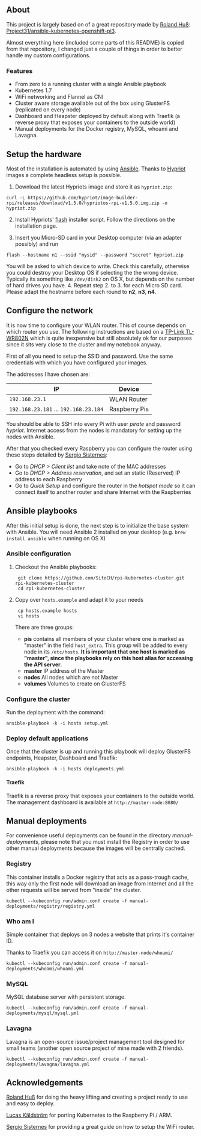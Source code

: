 ## About

This project is largely based on of a great repository made by [Roland Huß](https://github.com/rhuss):
[Project31/ansible-kubernetes-openshift-pi3](https://github.com/Project31/ansible-kubernetes-openshift-pi3).

Almost everything here (included some parts of this README) is copied from that repository, I changed just a couple of things in order to better handle my custom configurations.

### Features

* From zero to a running cluster with a single Ansible playbook
* Kubernetes 1.7
* WiFi networking and Flannel as CNI
* Cluster aware storage available out of the box using GlusterFS (replicated on every node)
* Dashboard and Heapster deployed by default along with Traefik (a reverse proxy that exposes your containers to the outside world)
* Manual deployments for the Docker registry, MySQL, whoami and Lavagna.

## Setup the hardware

Most of the installation is automated by using [Ansible](https://www.ansible.com/).
Thanks to [Hypriot](https://github.com/hypriot/image-builder-rpi/releases/latest) images a complete headless setup is possible.

1. Download the latest Hypriots image and store it as `hypriot.zip`:
```
curl -L https://github.com/hypriot/image-builder-rpi/releases/download/v1.5.0/hypriotos-rpi-v1.5.0.img.zip -o hypriot.zip
```
2. Install Hypriots' [flash](https://github.com/hypriot/flash) installer script. Follow the directions on the installation page.

3. Insert you Micro-SD card in your Desktop computer (via an adapter possibly) and run
```
flash --hostname n1 --ssid "mysid" --password "secret" hypriot.zip
```
   You will be asked to which device to write. Check this carefully, otherwise you could destroy your Desktop OS if selecting the the wrong device. Typically its something like `/dev/disk2` on OS X, but depends on the number of hard drives you have.
4. Repeat step 2. to 3. for each Micro SD card. Please adapt the hostname before each round to **n2**, **n3**, **n4**.

## Configure the network

It is now time to configure your WLAN router. This of course depends on which router you use. The following instructions are based on a [TP-Link TL-WR802N](http://www.tp-link.de/products/details/TL-WR802N.html) which is quite inexpensive but still absolutely ok for our purposes since it sits very close to the cluster and my notebook anyway.

First of all you need to setup the SSID and password. Use the same credentials with which you have configured your images.

The addresses I have chosen are:

| IP                                    | Device          |
| ------------------------------------- | --------------- |
| `192.168.23.1`                        | WLAN Router     |
| `192.168.23.181` ... `192.168.23.184` | Raspberry Pis   |


You should be able to SSH into every Pi with user *pirate* and password *hypriot*. Internet access from the nodes is mandatory for setting up the nodes with Ansible.

After that you checked every Raspberry you can configure the router using these steps detailed by [Sergio Sisternes](https://twitter.com/sesispla):

* Go to *DHCP > Client list* and take note of the MAC addresses
* Go to *DHCP > Address reservation*, and set an static (Reserved) IP address to each Raspberry
* Go to *Quick Setup* and configure the router in the *hotspot mode* so it can connect itself to another router and share Internet with the Raspberries

## Ansible playbooks

After this initial setup is done, the next step is to initialize the base system with Ansible. You will need Ansible 2 installed on your desktop (e.g. `brew install ansible` when running on OS X)

### Ansible configuration

1. Checkout the Ansible playbooks:

        git clone https://github.com/SitoCH/rpi-kubernetes-cluster.git rpi-kubernetes-cluster
        cd rpi-kubernetes-cluster

2. Copy over `hosts.example` and adapt it to your needs

        cp hosts.example hosts
        vi hosts

   There are three groups:

   * **pis** contains all members of your cluster where one is marked as "master" in the field `host_extra`. This group will be added to every node in its `/etc/hosts`. **It is important that one host is marked as "master", since the playbooks rely on this host alias for accessing the API server**.
   * **master** IP address of the Master
   * **nodes** All nodes which are not Master
   * **volumes** Volumes to create on GlusterFS

### Configure the cluster

Run the deployment with the command:

    ansible-playbook -k -i hosts setup.yml

### Deploy default applications

Once that the cluster is up and running this playbook will deploy GlusterFS endpoints, Heapster, Dashboard and Traefik:

    ansible-playbook -k -i hosts deployments.yml

#### Traefik

Traefik is a reverse proxy that exposes your containers to the outside world. The management dashboard is available at `http://master-node:8080/`

## Manual deployments

For convenience useful deployments can be found in the directory *manual-deployments*, please note that you must install the Registry in order to use other manual deployments because the images will be centrally cached.

### Registry

This container installs a Docker registry that acts as a pass-trough cache, this way only the first node will download an image from Internet and all the other requests will be served from "inside" the cluster.

    kubectl --kubeconfig run/admin.conf create -f manual-deployments/registry/registry.yml

### Who am I

Simple container that deploys on 3 nodes a website that prints it's container ID.

Thanks to Traefik you can access it on `http://master-node/whoami/`

    kubectl --kubeconfig run/admin.conf create -f manual-deployments/whoami/whoami.yml

### MySQL

MySQL database server with persistent storage.

    kubectl --kubeconfig run/admin.conf create -f manual-deployments/mysql/mysql.yml

### Lavagna

Lavagna is an open-source issue/project management tool designed for small teams (another open source project of mine made with 2 friends).

    kubectl --kubeconfig run/admin.conf create -f manual-deployments/lavagna/lavagna.yml



## Acknowledgements

[Roland Huß](https://github.com/rhuss) for doing the heavy lifting and creating a project ready to use and easy to deploy.

[Lucas Käldström](https://github.com/luxas) for porting Kubernetes to the Raspberry Pi / ARM.

[Sergio Sisternes](https://twitter.com/sesispla) for providing a great guide on how to setup the WiFi router.